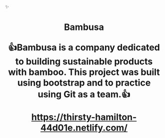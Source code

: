 ✨ <h1 align="center">Bambusa
  

:thumbsup:Bambusa is a company dedicated to building sustainable products with bamboo.
This project was built using bootstrap and to practice using Git as a team.:+1:

https://thirsty-hamilton-44d01e.netlify.com/
